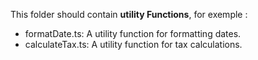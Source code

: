 This folder should contain **utility Functions**, for exemple : 

- formatDate.ts: A utility function for formatting dates.
- calculateTax.ts: A utility function for tax calculations.